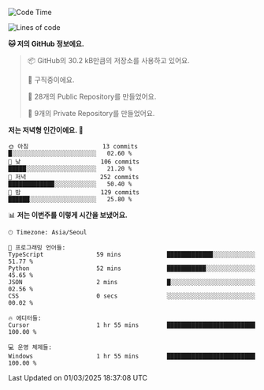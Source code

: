   <!--START_SECTION:waka-->
![Code Time](http://img.shields.io/badge/Code%20Time-1%2C008%20hrs%2037%20mins-blue)

![Lines of code](https://img.shields.io/badge/%EC%A0%80%EB%8A%94%20%EC%97%AC%ED%83%9C%EA%B9%8C%EC%A7%80%20-794.9%20thousand%20%EC%A4%84%EC%9D%98%20%EC%BD%94%EB%93%9C%EB%A5%BC%20%EC%9E%91%EC%84%B1%ED%96%88%EC%96%B4%EC%9A%94.-blue)

**🐱 저의 GitHub 정보에요.** 

> 📦 GitHub의 30.2 kB만큼의 저장소를 사용하고 있어요. 
 > 
> 💼 구직중이에요.
 > 
> 📜 28개의 Public Repository를 만들었어요. 
 > 
> 🔑 9개의 Private Repository를 만들었어요. 
 > 
**저는 저녁형 인간이에요. 🦉** 

```text
🌞 아침                     13 commits          █░░░░░░░░░░░░░░░░░░░░░░░░   02.60 % 
🌆 낮　                     106 commits         █████░░░░░░░░░░░░░░░░░░░░   21.20 % 
🌃 저녁                     252 commits         █████████████░░░░░░░░░░░░   50.40 % 
🌙 밤　                     129 commits         ██████░░░░░░░░░░░░░░░░░░░   25.80 % 
```


📊 **저는 이번주를 이렇게 시간을 보냈어요.** 

```text
🕑︎ Timezone: Asia/Seoul

💬 프로그래밍 언어들: 
TypeScript               59 mins             █████████████░░░░░░░░░░░░   51.77 % 
Python                   52 mins             ███████████░░░░░░░░░░░░░░   45.65 % 
JSON                     2 mins              █░░░░░░░░░░░░░░░░░░░░░░░░   02.56 % 
CSS                      0 secs              ░░░░░░░░░░░░░░░░░░░░░░░░░   00.02 % 

🔥 에디터들: 
Cursor                   1 hr 55 mins        █████████████████████████   100.00 % 

💻 운영 체제들: 
Windows                  1 hr 55 mins        █████████████████████████   100.00 % 
```


 Last Updated on 01/03/2025 18:37:08 UTC
<!--END_SECTION:waka-->

